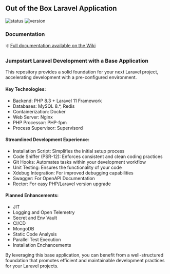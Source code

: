 ## Out of the Box Laravel Application

![status](https://img.shields.io/badge/status-work%20in%20progress-green?style=flat)
![version](https://img.shields.io/badge/version-0.7.0-blue?style=flat)

### Documentation

:sparkle: [Full documentation available on the Wiki](https://github.com/danieltrolezi/laravel-app/wiki)

### Jumpstart Laravel Development with a Base Application

This repository provides a solid foundation for your next Laravel project, accelerating development with a pre-configured environment.

#### Key Technologies:

* Backend: PHP 8.3 + Laravel 11 Framework
* Databases: MySQL 8.*, Redis
* Containerization: Docker
* Web Server: Nginx
* PHP Processor: PHP-fpm
* Process Supervisor: Supervisord

#### Streamlined Development Experience:

* Installation Script: Simplifies the initial setup process
* Code Sniffer (PSR-12): Enforces consistent and clean coding practices
* Git Hooks: Automates tasks within your development workflow
* Unit Testing: Ensures the functionality of your code
* Xdebug Integration: For improved debugging capabilities
* Swagger: For OpenAPI Documentation
* Rector: For easy PHP/Laravel version upgrade

#### Planned Enhancements:

* JIT
* Logging and Open Telemetry
* Secret and Env Vault
* CI/CD
* MongoDB
* Static Code Analysis
* Parallel Test Execution
* Installation Enchancements

By leveraging this base application, you can benefit from a well-structured foundation that promotes efficient and maintainable development practices for your Laravel projects.
